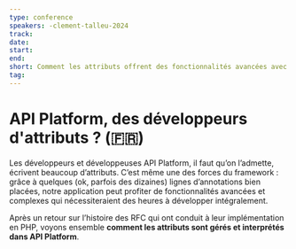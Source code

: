 ```yaml
---
type: conference
speakers: -clement-talleu-2024 
track: 
date: 
start: 
end: 
short: Comment les attributs offrent des fonctionnalités avancées avec peu de code. 
tag: 
---
```


# API Platform, des développeurs d'attributs ? (🇫🇷) 

Les développeurs et développeuses API Platform, il faut qu’on l’admette, écrivent beaucoup d’attributs. C’est même une des forces du framework : grâce à quelques (ok, parfois des dizaines) lignes d’annotations bien placées, notre application peut profiter de fonctionnalités avancées et complexes qui nécessiteraient des heures à développer intégralement.

Après un retour sur l’histoire des RFC qui ont conduit à leur implémentation en PHP, voyons ensemble **comment les attributs sont gérés et interprétés dans API Platform**. 